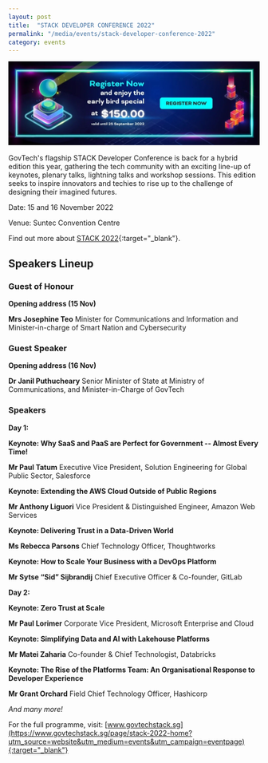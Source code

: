 ```yaml
---
layout: post
title:  "STACK DEVELOPER CONFERENCE 2022"
permalink: "/media/events/stack-developer-conference-2022"
category: events
---
```


![STACK 2022 Early Bird](/images/media/events/STACK2022-EarlyBird.jpg)
 
GovTech's flagship STACK Developer Conference is back for a hybrid edition this year, gathering the tech community with an exciting line-up of keynotes, plenary talks, lightning talks and workshop sessions. This edition seeks to inspire innovators and techies to rise up to the challenge of designing their imagined futures.

Date: 15 and 16 November 2022

Venue: Suntec Convention Centre

Find out more about [STACK 2022](https://www.govtechstack.sg/page/stack-2022-home?utm_source=website&utm_medium=events&utm_campaign=eventpage){:target="_blank"}.

## Speakers Lineup

### Guest of Honour

**Opening address (15 Nov)**

**Mrs Josephine Teo**
Minister for Communications and Information and Minister-in-charge of Smart Nation and Cybersecurity

### Guest Speaker

**Opening address (16 Nov)**

**Dr Janil Puthucheary**
Senior Minister of State at Ministry of Communications, and Minister-in-Charge of GovTech

### Speakers

**Day 1:**

**Keynote: Why SaaS and PaaS are Perfect for Government -- Almost Every Time!**

**Mr Paul Tatum** 
Executive Vice President, Solution Engineering for Global Public Sector, Salesforce

**Keynote: Extending the AWS Cloud Outside of Public Regions**

**Mr Anthony Liguori** 
Vice President & Distinguished Engineer, Amazon Web Services

**Keynote: Delivering Trust in a Data-Driven World**

**Ms Rebecca Parsons** 
Chief Technology Officer, Thoughtworks

**Keynote: How to Scale Your Business with a DevOps Platform**

**Mr Sytse “Sid” Sijbrandij** 
Chief Executive Officer & Co-founder, GitLab


**Day 2:**

**Keynote: Zero Trust at Scale**

**Mr Paul Lorimer** 
Corporate Vice President, Microsoft Enterprise and Cloud

**Keynote: Simplifying Data and AI with Lakehouse Platforms**

**Mr Matei Zaharia** 
Co-founder & Chief Technologist, Databricks

**Keynote: The Rise of the Platforms Team: An Organisational Response to Developer Experience**

**Mr Grant Orchard** 
Field Chief Technology Officer, Hashicorp

*And many more!*

For the full programme, visit: [www.govtechstack.sg](https://www.govtechstack.sg/page/stack-2022-home?utm_source=website&utm_medium=events&utm_campaign=eventpage){:target="_blank"}




